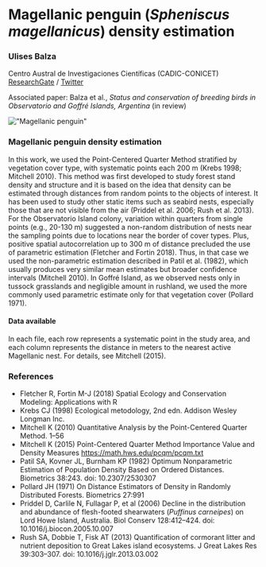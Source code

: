# Magellanic penguin (_Spheniscus magellanicus_) density estimation
### Ulises Balza
Centro Austral de Investigaciones Científicas (CADIC-CONICET) 
[ResearchGate](https://www.researchgate.net/profile/Ulises-Balza) / [Twitter](https://twitter.com/UlisesBalza)

Associated paper: Balza et al., _Status and conservation of breeding birds in Observatorio and Goffré Islands, Argentina_ (in review)



!["Magellanic penguin"](https://newsroom.wcs.org/dnnimagehandler.ashx?mode=file&file=/Portals/164/3_Magellanic%20penguins%20at%20Isla%20de%20los%20Estados%20_%20ulises%20Balza%20(1).JPG&w=785&h=500&resizemode=crop)


### Magellanic penguin density estimation
In this work, we used the Point-Centered Quarter Method stratified by vegetation cover type, with systematic points each 200 m (Krebs 1998; Mitchell 2010). This method was first developed to study forest stand density and structure and it is based on the idea that density can be estimated through distances from random points to the objects of interest. It has been used to study other static items such as seabird nests, especially those that are not visible from the air (Priddel et al. 2006; Rush et al. 2013). For the Observatorio Island colony, variation within quarters from single points (e.g., 20-130 m) suggested a non-random distribution of nests near the sampling points due to locations near the border of cover types. Plus, positive spatial autocorrelation up to 300 m of distance precluded the use of parametric estimation (Fletcher and Fortin 2018). Thus, in that case we used the non-parametric estimation described in Patil et al. (1982), which usually produces very similar mean estimates but broader confidence intervals (Mitchell 2010). In Goffré Island, as we observed nests only in tussock grasslands and negligible amount in rushland, we used the more commonly used parametric estimate only for that vegetation cover (Pollard 1971). 

#### Data available
In each file, each row represents a systematic point in the study area, and each column represents the distance in meters to the nearest active Magellanic nest. For details, see Mitchell (2015).

### References

* Fletcher R, Fortin M-J (2018) Spatial Ecology and Conservation Modeling: Applications with R
* Krebs CJ (1998) Ecological metodology, 2nd edn. Addison Wesley Longman Inc.
* Mitchell K (2010) Quantitative Analysis by the Point-Centered Quarter Method. 1–56
* Mitchell K (2015) Point-Centered Quarter Method Importance Value and Density Measures https://math.hws.edu/pcqm/pcqm.txt
* Patil SA, Kovner JL, Burnham KP (1982) Optimum Nonparametric Estimation of Population Density Based on Ordered Distances. Biometrics 38:243. doi: 10.2307/2530307
* Pollard JH (1971) On Distance Estimators of Density in Randomly Distributed Forests. Biometrics 27:991
* Priddel D, Carlile N, Fullagar P, et al (2006) Decline in the distribution and abundance of flesh-footed shearwaters (_Puffinus carneipes_) on Lord Howe Island, Australia. Biol Conserv 128:412–424. doi: 10.1016/j.biocon.2005.10.007
* Rush SA, Dobbie T, Fisk AT (2013) Quantification of cormorant litter and nutrient deposition to Great Lakes island ecosystems. J Great Lakes Res 39:303–307. doi: 10.1016/j.jglr.2013.03.002
